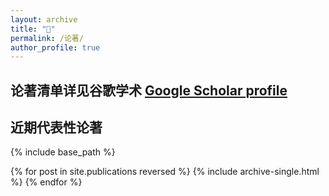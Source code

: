 ```yaml
---
layout: archive
title: "📝"
permalink: /论著/
author_profile: true
---
```


## 论著清单详见谷歌学术 <a href="{{site.author.googlescholar}}">Google Scholar profile</a>

## 近期代表性论著

{% include base_path %}

{% for post in site.publications reversed %}
  {% include archive-single.html %}
{% endfor %}

